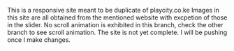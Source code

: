 This is a responsive site meant to be duplicate of playcity.co.ke
Images in this site are all obtained from the mentioned website with excpetion of those in the slider.
No scroll animation is exhibited in this branch, check the other branch to see scroll animation.
The site is not yet complete. I will be pushing once I make changes.
